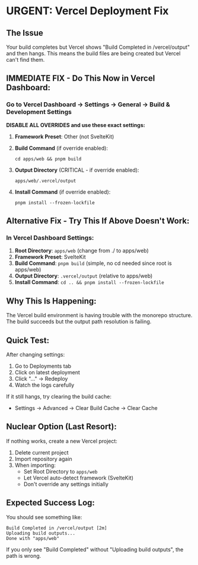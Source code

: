 # URGENT: Vercel Deployment Fix

## The Issue

Your build completes but Vercel shows "Build Completed in /vercel/output" and then hangs. This means the build files are being created but Vercel can't find them.

## IMMEDIATE FIX - Do This Now in Vercel Dashboard:

### Go to Vercel Dashboard → Settings → General → Build & Development Settings

**DISABLE ALL OVERRIDES and use these exact settings:**

1. **Framework Preset**: Other (not SvelteKit)

2. **Build Command** (if override enabled):

    ```
    cd apps/web && pnpm build
    ```

3. **Output Directory** (CRITICAL - if override enabled):

    ```
    apps/web/.vercel/output
    ```

4. **Install Command** (if override enabled):
    ```
    pnpm install --frozen-lockfile
    ```

## Alternative Fix - Try This If Above Doesn't Work:

### In Vercel Dashboard Settings:

1. **Root Directory**: `apps/web` (change from ./ to apps/web)
2. **Framework Preset**: SvelteKit
3. **Build Command**: `pnpm build` (simple, no cd needed since root is apps/web)
4. **Output Directory**: `.vercel/output` (relative to apps/web)
5. **Install Command**: `cd .. && pnpm install --frozen-lockfile`

## Why This Is Happening:

The Vercel build environment is having trouble with the monorepo structure. The build succeeds but the output path resolution is failing.

## Quick Test:

After changing settings:

1. Go to Deployments tab
2. Click on latest deployment
3. Click "..." → Redeploy
4. Watch the logs carefully

If it still hangs, try clearing the build cache:

- Settings → Advanced → Clear Build Cache → Clear Cache

## Nuclear Option (Last Resort):

If nothing works, create a new Vercel project:

1. Delete current project
2. Import repository again
3. When importing:
    - Set Root Directory to `apps/web`
    - Let Vercel auto-detect framework (SvelteKit)
    - Don't override any settings initially

## Expected Success Log:

You should see something like:

```
Build Completed in /vercel/output [2m]
Uploading build outputs...
Done with "apps/web"
```

If you only see "Build Completed" without "Uploading build outputs", the path is wrong.
